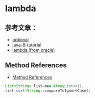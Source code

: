 # lambda

## 参考文章：

- [optional](https://unmi.cc/proper-ways-of-using-java8-optional/)
- [java-8-tutorial](http://winterbe.com/posts/2014/03/16/java-8-tutorial/)
- [lambda (from oracle)](https://docs.oracle.com/javase/tutorial/java/javaOO/lambdaexpressions.html)

## Method References

- [Method References](https://docs.oracle.com/javase/tutorial/java/javaOO/methodreferences.html)

```java
List<String> list=new ArrayList<>();
list.sort(String::compareToIgnoreCase);
```